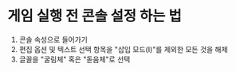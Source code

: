 # 게임 실행 전 콘솔 설정 하는 법
1. 콘솔 속성으로 들어가기
2. 편집 옵션 및 텍스트 선택 항목을 "삽입 모드(I)"를 제외한 모든 것을 해제
3. 글꼴을 "굴림체" 혹은 "돋움체"로 선택
